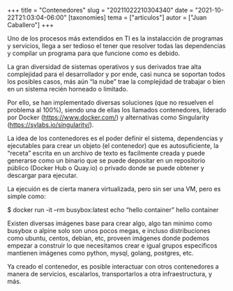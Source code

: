 +++
title = "Contenedores"
slug = "20211022210304340"
date = "2021-10-22T21:03:04-06:00"
[taxonomies]
tema = ["articulos"]
autor = ["Juan Caballero"]
+++

Uno de los procesos más extendidos en TI es la instalacción de programas
y servicios, llega a ser tedioso el tener que resolver todas las
dependencias y compilar un programa para que funcione como es debido.

La gran diversidad de sistemas operativos y sus derivados trae alta
complejidad para el desarrollador y por ende, casi nunca se soportan
todos los posibles casos, más aún “la nube” trae la complejidad de
trabajar o bien en un sistema recién horneado o limitado.

Por ello, se han implementado diversas soluciones (que no resuelven el
problema al 100%), siendo una de ellas los llamados contenedores,
liderado por Docker (<https://www.docker.com/>) y alternativas como
Singularity (<https://sylabs.io/singularity/>).

<!-- more -->
La idea de los contenedores es el poder definir el sistema, dependencias
y ejecutables para crear un objeto (el contenedor) que es
autosuficiente, la “receta” escrita en un archivo de texto es facilmente
creada y puede generarse como un binario que se puede depositar en un
repositorio público (Docker Hub o Quay.io) o privado donde se puede
obtener y descargar para ejecutar.

La ejecuión es de cierta manera virtualizada, pero sin ser una VM, pero
es simple como:

$ docker run -it –rm busybox:latest echo “hello container” hello
container

Existen diversas imágenes base para crear algo, algo tan minimo como
busybox o alpine solo son unos pocos megas, e incluso distribuciones
como ubuntu, centos, debian, etc, proveen imágenes donde podemos empezar
a construir lo que necesitamos crear e igual grupos especificos
mantienen imágenes como python, mysql, golang, postgres, etc.

Ya creado el contenedor, es posible interactuar con otros contenedores a
manera de servicios, escalarlos, transportarlos a otra infraestructura,
y más.
